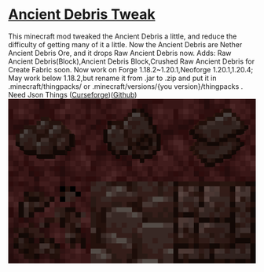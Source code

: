 # [Ancient Debris Tweak](https://modrinth.com/mod/ancient-debris-tweak)
This minecraft mod tweaked the Ancient Debris a little, and reduce the difficulty of getting many of it a little. Now the Ancient Debris are Nether Ancient Debris Ore, and it drops Raw Ancient Debris now.
Adds: Raw Ancient Debris(Block),Ancient Debris Block,Crushed Raw Ancient Debris for Create
Fabric soon.
Now work on Forge 1.18.2~1.20.1,Neoforge 1.20.1,1.20.4;
May work below 1.18.2,but rename it from .jar to .zip and put it in .minecraft/thingpacks/ or .minecraft/versions/{you version}/thingpacks .
Need Json Things ([Curseforge](https://www.curseforge.com/minecraft/mc-mods/json-things))([Github](https://github.com/gigaherz/JsonThings))
![image](https://github.com/QikaHome/Ancient-Debris-Tweak/blob/main/Blocks%20and%20items.png?raw=true)


